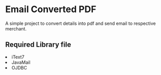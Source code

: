 <h1>Email Converted PDF</h1>
<p>A simple project to convert details into pdf and send email to respective merchant.</p>

<h2>Required Library file</h2>
<li>iText7</li>
<li>JavaMail</li>
<li>OJDBC</li>
